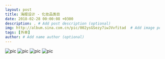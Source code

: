```yaml
---
layout: post
title: 海报设计 - 化妆品类目
date: 2018-02-28 00:00:08 +0300
description: . # Add post description (optional)
img: http://album.sina.com.cn/pic/002ysGSezy7iwJVvfitad  # Add image post (optional)
tags: [外单]
author: # Add name author (optional)
---
```



![pic](http://album.sina.com.cn/pic/002ysGSezy7iwKgKGvZ37)
![pic](http://album.sina.com.cn/pic/002ysGSezy7iwKgPfEHbf)
![pic](http://album.sina.com.cn/pic/002ysGSezy7iwKgS0wp69)
![pic](http://album.sina.com.cn/pic/002ysGSezy7iwKgURAz2f)


